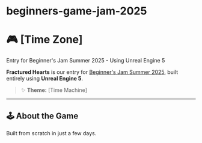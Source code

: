 # beginners-game-jam-2025

# 🎮 [Time Zone]
Entry for Beginner's Jam Summer 2025 - Using Unreal Engine 5

**Fractured Hearts** is our entry for [Beginner's Jam Summer 2025](https://primordialzero.itch.io/timezone), built entirely using **Unreal Engine 5**.

> ✨ **Theme:** [Time Machine]

---

## 🕹️ About the Game

Built from scratch in just a few days.
